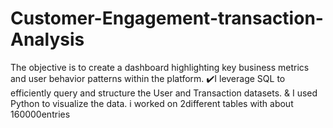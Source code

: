 # Customer-Engagement-transaction-Analysis
 The objective is to create a dashboard highlighting key business metrics and user behavior patterns within the platform.    ✔️I  leverage SQL to efficiently query and structure the User and Transaction datasets. &amp; I used Python to visualize the data. i worked on 2different tables with about 160000entries
